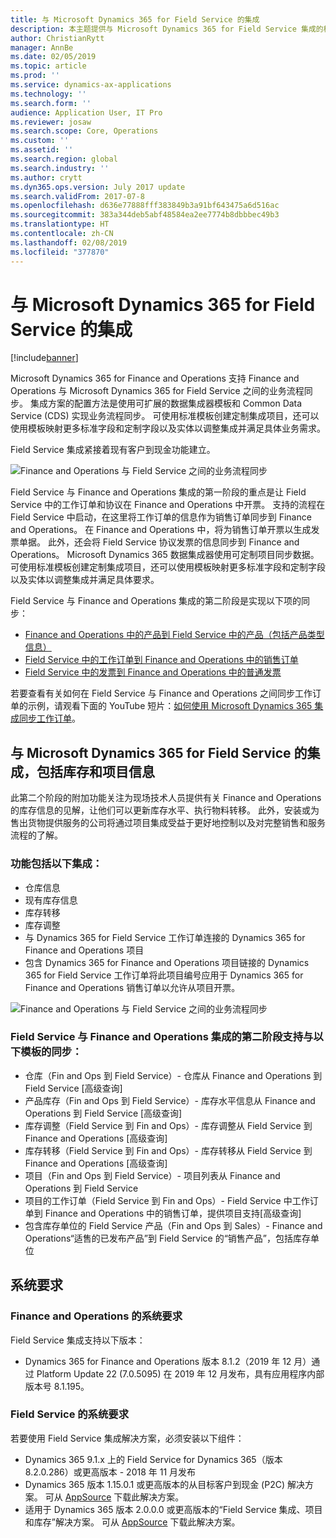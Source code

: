 ```yaml
---
title: 与 Microsoft Dynamics 365 for Field Service 的集成
description: 本主题提供与 Microsoft Dynamics 365 for Field Service 集成的概览。
author: ChristianRytt
manager: AnnBe
ms.date: 02/05/2019
ms.topic: article
ms.prod: ''
ms.service: dynamics-ax-applications
ms.technology: ''
ms.search.form: ''
audience: Application User, IT Pro
ms.reviewer: josaw
ms.search.scope: Core, Operations
ms.custom: ''
ms.assetid: ''
ms.search.region: global
ms.search.industry: ''
ms.author: crytt
ms.dyn365.ops.version: July 2017 update
ms.search.validFrom: 2017-07-8
ms.openlocfilehash: d636e77888fff383849b3a91bf643475a6d516ac
ms.sourcegitcommit: 383a344deb5abf48584ea2ee7774b8dbbbec49b3
ms.translationtype: HT
ms.contentlocale: zh-CN
ms.lasthandoff: 02/08/2019
ms.locfileid: "377870"
---
```

# <a name="integration-with-microsoft-dynamics-365-for-field-service"></a>与 Microsoft Dynamics 365 for Field Service 的集成

[!include[banner](../includes/banner.md)]

Microsoft Dynamics 365 for Finance and Operations 支持 Finance and Operations 与 Microsoft Dynamics 365 for Field Service 之间的业务流程同步。 集成方案的配置方法是使用可扩展的数据集成器模板和 Common Data Service (CDS) 实现业务流程同步。
可使用标准模板创建定制集成项目，还可以使用模板映射更多标准字段和定制字段以及实体以调整集成并满足具体业务需求。 

Field Service 集成紧接着现有客户到现金功能建立。

![Finance and Operations 与 Field Service 之间的业务流程同步](./media/field-service-integration.png)

Field Service 与 Finance and Operations 集成的第一阶段的重点是让 Field Service 中的工作订单和协议在 Finance and Operations 中开票。 支持的流程在 Field Service 中启动，在这里将工作订单的信息作为销售订单同步到 Finance and Operations。 在 Finance and Operations 中，将为销售订单开票以生成发票单据。 此外，还会将 Field Service 协议发票的信息同步到 Finance and Operations。 Microsoft Dynamics 365 数据集成器使用可定制项目同步数据。 可使用标准模板创建定制集成项目，还可以使用模板映射更多标准字段和定制字段以及实体以调整集成并满足具体要求。

Field Service 与 Finance and Operations 集成的第二阶段是实现以下项的同步：

- [Finance and Operations 中的产品到 Field Service 中的产品（包括产品类型信息）](field-service-product.md)
- [Field Service 中的工作订单到 Finance and Operations 中的销售订单](field-service-work-order.md)
- [Field Service 中的发票到 Finance and Operations 中的普通发票](field-service-invoice.md)

若要查看有关如何在 Field Service 与 Finance and Operations 之间同步工作订单的示例，请观看下面的 YouTube 短片：[如何使用 Microsoft Dynamics 365 集成同步工作订单](https://www.youtube.com/watch?v=46ylO7raZAo)。

## <a name="integration-with-microsoft-dynamics-365-for-field-service-including-inventory-and-project-information"></a>与 Microsoft Dynamics 365 for Field Service 的集成，包括库存和项目信息

此第二个阶段的附加功能关注为现场技术人员提供有关 Finance and Operations 的库存信息的见解，让他们可以更新库存水平、执行物料转移。 此外，安装或为售出货物提供服务的公司将通过项目集成受益于更好地控制以及对完整销售和服务流程的了解。

### <a name="functionality-includes-integration-of"></a>功能包括以下集成：
- 仓库信息
- 现有库存信息
- 库存转移
- 库存调整
- 与 Dynamics 365 for Field Service 工作订单连接的 Dynamics 365 for Finance and Operations 项目
- 包含 Dynamics 365 for Finance and Operations 项目链接的 Dynamics 365 for Field Service 工作订单将此项目编号应用于 Dynamics 365 for Finance and Operations 销售订单以允许从项目开票。 

![Finance and Operations 与 Field Service 之间的业务流程同步](./media/FSv2overview.png)

### <a name="the-second-phase-of-the-integration-between-field-service-and-finance-and-operations-enables-synchronization-with-the-following-templates"></a>Field Service 与 Finance and Operations 集成的第二阶段支持与以下模板的同步：
- 仓库（Fin and Ops 到 Field Service）- 仓库从 Finance and Operations 到 Field Service [高级查询] 
- 产品库存（Fin and Ops 到 Field Service）- 库存水平信息从 Finance and Operations 到 Field Service [高级查询] 
- 库存调整（Field Service 到 Fin and Ops）- 库存调整从 Field Service 到 Finance and Operations [高级查询] 
- 库存转移（Field Service 到 Fin and Ops）- 库存转移从 Field Service 到 Finance and Operations [高级查询] 
- 项目（Fin and Ops 到 Field Service）- 项目列表从 Finance and Operations 到 Field Service 
- 项目的工作订单（Field Service 到 Fin and Ops）- Field Service 中工作订单到 Finance and Operations 中的销售订单，提供项目支持[高级查询] 
- 包含库存单位的 Field Service 产品（Fin and Ops 到 Sales）- Finance and Operations“适售的已发布产品”到 Field Service 的“销售产品”，包括库存单位 

## <a name="system-requirements"></a>系统要求

### <a name="system-requirements-for-finance-and-operations"></a>Finance and Operations 的系统要求
Field Service 集成支持以下版本：

- Dynamics 365 for Finance and Operations 版本 8.1.2（2019 年 12 月）通过 Platform Update 22 (7.0.5095) 在 2019 年 12 月发布，具有应用程序内部版本号 8.1.195。 

### <a name="system-requirements-for-field-service"></a>Field Service 的系统要求
若要使用 Field Service 集成解决方案，必须安装以下组件：

- Dynamics 365 9.1.x 上的 Field Service for Dynamics 365（版本 8.2.0.286）或更高版本 - 2018 年 11 月发布
- Dynamics 365 版本 1.15.0.1 或更高版本的从目标客户到现金 (P2C) 解决方案。 可从 [AppSource](https://appsource.microsoft.com/product/dynamics-365/mscrm.c7a48b40-eed3-4d67-93ba-f2364281feb3) 下载此解决方案。
- 适用于 Dynamics 365 版本 2.0.0.0 或更高版本的“Field Service 集成、项目和库存”解决方案。 可从 [AppSource](https://appsource.microsoft.com/product/dynamics-365/mscrm.p2cfieldserviceintegrationv2) 下载此解决方案。
